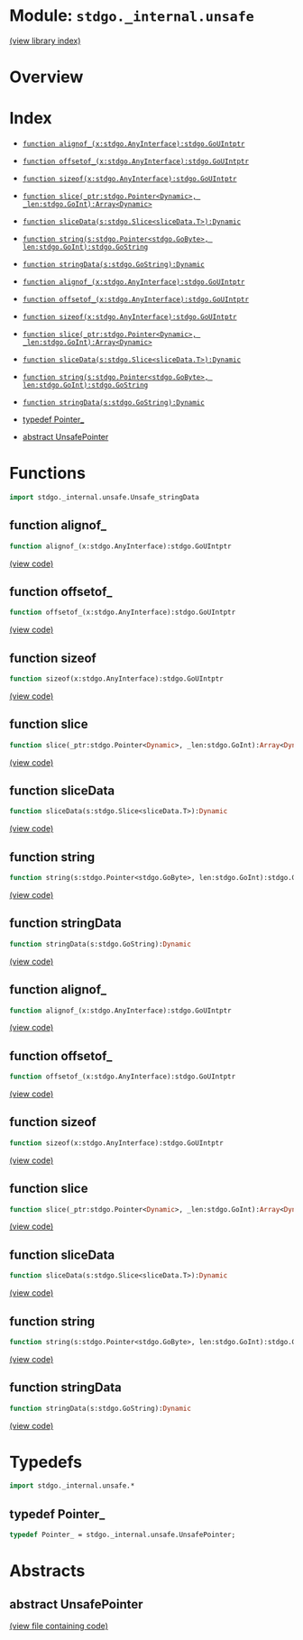 # Module: `stdgo._internal.unsafe`

[(view library index)](../../stdgo.md)


# Overview


# Index


- [`function alignof_(x:stdgo.AnyInterface):stdgo.GoUIntptr`](<#function-alignof_>)

- [`function offsetof_(x:stdgo.AnyInterface):stdgo.GoUIntptr`](<#function-offsetof_>)

- [`function sizeof(x:stdgo.AnyInterface):stdgo.GoUIntptr`](<#function-sizeof>)

- [`function slice(_ptr:stdgo.Pointer<Dynamic>, _len:stdgo.GoInt):Array<Dynamic>`](<#function-slice>)

- [`function sliceData(s:stdgo.Slice<sliceData.T>):Dynamic`](<#function-slicedata>)

- [`function string(s:stdgo.Pointer<stdgo.GoByte>, len:stdgo.GoInt):stdgo.GoString`](<#function-string>)

- [`function stringData(s:stdgo.GoString):Dynamic`](<#function-stringdata>)

- [`function alignof_(x:stdgo.AnyInterface):stdgo.GoUIntptr`](<#function-alignof_>)

- [`function offsetof_(x:stdgo.AnyInterface):stdgo.GoUIntptr`](<#function-offsetof_>)

- [`function sizeof(x:stdgo.AnyInterface):stdgo.GoUIntptr`](<#function-sizeof>)

- [`function slice(_ptr:stdgo.Pointer<Dynamic>, _len:stdgo.GoInt):Array<Dynamic>`](<#function-slice>)

- [`function sliceData(s:stdgo.Slice<sliceData.T>):Dynamic`](<#function-slicedata>)

- [`function string(s:stdgo.Pointer<stdgo.GoByte>, len:stdgo.GoInt):stdgo.GoString`](<#function-string>)

- [`function stringData(s:stdgo.GoString):Dynamic`](<#function-stringdata>)

- [typedef Pointer\_](<#typedef-pointer_>)

- [abstract UnsafePointer](<#abstract-unsafepointer>)

# Functions


```haxe
import stdgo._internal.unsafe.Unsafe_stringData
```


## function alignof\_


```haxe
function alignof_(x:stdgo.AnyInterface):stdgo.GoUIntptr
```


[\(view code\)](<./Unsafe_stringData.hx#L64>)


## function offsetof\_


```haxe
function offsetof_(x:stdgo.AnyInterface):stdgo.GoUIntptr
```


[\(view code\)](<./Unsafe_stringData.hx#L60>)


## function sizeof


```haxe
function sizeof(x:stdgo.AnyInterface):stdgo.GoUIntptr
```


[\(view code\)](<./Unsafe_stringData.hx#L56>)


## function slice


```haxe
function slice(_ptr:stdgo.Pointer<Dynamic>, _len:stdgo.GoInt):Array<Dynamic>
```


[\(view code\)](<./Unsafe_stringData.hx#L78>)


## function sliceData


```haxe
function sliceData(s:stdgo.Slice<sliceData.T>):Dynamic
```


[\(view code\)](<./Unsafe_stringData.hx#L72>)


## function string


```haxe
function string(s:stdgo.Pointer<stdgo.GoByte>, len:stdgo.GoInt):stdgo.GoString
```


[\(view code\)](<./Unsafe_stringData.hx#L75>)


## function stringData


```haxe
function stringData(s:stdgo.GoString):Dynamic
```


[\(view code\)](<./Unsafe_stringData.hx#L69>)


## function alignof\_


```haxe
function alignof_(x:stdgo.AnyInterface):stdgo.GoUIntptr
```


[\(view code\)](<./Unsafe_stringData.hx#L3>)


## function offsetof\_


```haxe
function offsetof_(x:stdgo.AnyInterface):stdgo.GoUIntptr
```


[\(view code\)](<./Unsafe_stringData.hx#L3>)


## function sizeof


```haxe
function sizeof(x:stdgo.AnyInterface):stdgo.GoUIntptr
```


[\(view code\)](<./Unsafe_stringData.hx#L4>)


## function slice


```haxe
function slice(_ptr:stdgo.Pointer<Dynamic>, _len:stdgo.GoInt):Array<Dynamic>
```


[\(view code\)](<./Unsafe_stringData.hx#L4>)


## function sliceData


```haxe
function sliceData(s:stdgo.Slice<sliceData.T>):Dynamic
```


[\(view code\)](<./Unsafe_stringData.hx#L4>)


## function string


```haxe
function string(s:stdgo.Pointer<stdgo.GoByte>, len:stdgo.GoInt):stdgo.GoString
```


[\(view code\)](<./Unsafe_stringData.hx#L4>)


## function stringData


```haxe
function stringData(s:stdgo.GoString):Dynamic
```


[\(view code\)](<./Unsafe_stringData.hx#L4>)


# Typedefs


```haxe
import stdgo._internal.unsafe.*
```


## typedef Pointer\_


```haxe
typedef Pointer_ = stdgo._internal.unsafe.UnsafePointer;
```


# Abstracts


## abstract UnsafePointer


[\(view file containing code\)](<./Unsafe.hx>)


